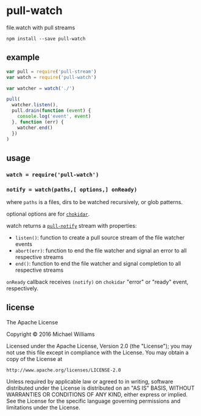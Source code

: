 # pull-watch

file.watch with pull streams

```shell
npm install --save pull-watch
```

## example

```js
var pull = require('pull-stream')
var watch = require('pull-watch')

var watcher = watch('./')

pull(
  watcher.listen(),
  pull.drain(function (event) {
    console.log('event', event)
  }, function (err) {
    watcher.end()
  })
)
```

## usage

### `watch = require('pull-watch')`

### `notify = watch(paths,[ options,] onReady)`

where `paths` is a files, dirs to be watched recursively, or glob patterns.

optional options are for [`chokidar`](https://github.com/paulmillr/chokidar#api).

watch returns a [`pull-notify`](https://github.com/pull-stream/pull-notify) stream with properties:

- `listen()`: function to create a pull source stream of the file watcher events
- `abort(err)`: function to end the file watcher and signal an error to all respective streams
- `end()`: function to end the file watcher and signal completion to all respective streams

`onReady` callback receives `(notify)` on `chokidar` "error" or "ready" event, respectively.

## license

The Apache License

Copyright &copy; 2016 Michael Williams

Licensed under the Apache License, Version 2.0 (the "License");
you may not use this file except in compliance with the License.
You may obtain a copy of the License at

    http://www.apache.org/licenses/LICENSE-2.0

Unless required by applicable law or agreed to in writing, software
distributed under the License is distributed on an "AS IS" BASIS,
WITHOUT WARRANTIES OR CONDITIONS OF ANY KIND, either express or implied.
See the License for the specific language governing permissions and
limitations under the License.
